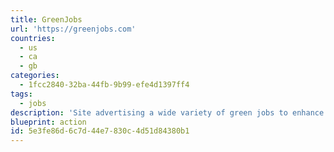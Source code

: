 ```yaml
---
title: GreenJobs
url: 'https://greenjobs.com'
countries:
  - us
  - ca
  - gb
categories:
  - 1fcc2840-32ba-44fb-9b99-efe4d1397ff4
tags:
  - jobs
description: 'Site advertising a wide variety of green jobs to enhance your environmental career.'
blueprint: action
id: 5e3fe86d-6c7d-44e7-830c-4d51d84380b1
---
```

